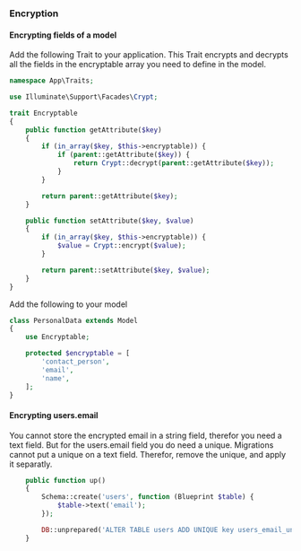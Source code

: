 ### Encryption


#### Encrypting fields of a model

Add the following Trait to your application. This Trait encrypts and decrypts all the fields in the encryptable array you need to define in the model.

```php
namespace App\Traits;

use Illuminate\Support\Facades\Crypt;

trait Encryptable
{
    public function getAttribute($key)
    {
        if (in_array($key, $this->encryptable)) {
            if (parent::getAttribute($key)) {
                return Crypt::decrypt(parent::getAttribute($key));
            }
        }

        return parent::getAttribute($key);
    }

    public function setAttribute($key, $value)
    {
        if (in_array($key, $this->encryptable)) {
            $value = Crypt::encrypt($value);
        }

        return parent::setAttribute($key, $value);
    }
}
```

Add the following to your model

```php
class PersonalData extends Model
{
    use Encryptable;

    protected $encryptable = [
        'contact_person',
        'email',
        'name',
    ];
}
```

#### Encrypting users.email

You cannot store the encrypted email in a string field, therefor you need a text field. But for the users.email field you do need a unique. Migrations cannot put a unique on a text field. Therefor, remove the unique, and apply it separatly.
```php
    public function up()
    {
        Schema::create('users', function (Blueprint $table) {
            $table->text('email');
        });

        DB::unprepared('ALTER TABLE users ADD UNIQUE key users_email_unique (email(64))');
    }
```
